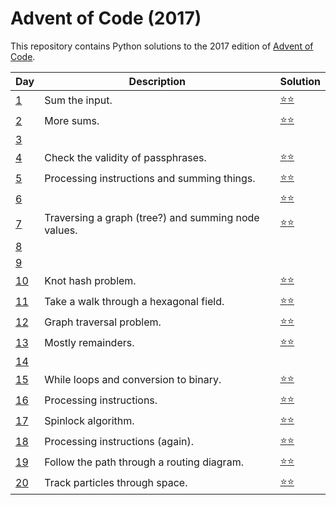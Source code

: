 # Advent of Code (2017)
This repository contains Python solutions to the 2017 edition of [Advent of Code](https://adventofcode.com/2017). 

| Day | Description | Solution |
| --- | -------| -----| 
| [1](https://adventofcode.com/2017/day/1)  | Sum the input. | [:star::star:](https://github.com/IAjimi/AdventOfCode2020/blob/master/2017/AOC1.py) | 
| [2](https://adventofcode.com/2017/day/2) | More sums. | [:star::star:](https://github.com/IAjimi/AdventOfCode2020/blob/master/2017/AOC2.py) |
| [3](https://adventofcode.com/2017/day/3) |  |  |
| [4](https://adventofcode.com/2017/day/4) | Check the validity of passphrases. | [:star::star:](https://github.com/IAjimi/AdventOfCode2020/blob/master/2017/AOC4.py) |
| [5](https://adventofcode.com/2017/day/5) | Processing instructions and summing things. | [:star::star:](https://github.com/IAjimi/AdventOfCode2020/blob/master/2017/AOC5.py) |
| [6](https://adventofcode.com/2017/day/6) |  | [:star::star:](https://github.com/IAjimi/AdventOfCode2020/blob/master/2017/AOC6.py) |
| [7](https://adventofcode.com/2017/day/7) | Traversing a graph (tree?) and summing node values.  | [:star::star:](https://github.com/IAjimi/AdventOfCode2020/blob/master/2017/AOC7.py) |
| [8](https://adventofcode.com/2017/day/8) |  |  |
| [9](https://adventofcode.com/2017/day/9) |  |  |
| [10](https://adventofcode.com/2017/day/10) | Knot hash problem. | [:star::star:](https://github.com/IAjimi/AdventOfCode2020/blob/master/2017/AOC10.py) |
| [11](https://adventofcode.com/2017/day/11) | Take a walk through a hexagonal field.  | [:star::star:](https://github.com/IAjimi/AdventOfCode2020/blob/master/2017/AOC11.py) |
| [12](https://adventofcode.com/2017/day/12) | Graph traversal problem. | [:star::star:](https://github.com/IAjimi/AdventOfCode2020/blob/master/2017/AOC12.py) |
| [13](https://adventofcode.com/2017/day/13) | Mostly remainders. | [:star::star:](https://github.com/IAjimi/AdventOfCode2020/blob/master/2017/AOC13.py) |
| [14](https://adventofcode.com/2017/day/14) |  |  |
| [15](https://adventofcode.com/2017/day/15) | While loops and conversion to binary. | [:star::star:](https://github.com/IAjimi/AdventOfCode2020/blob/master/2017/AOC15.py) |
| [16](https://adventofcode.com/2017/day/16) | Processing instructions. | [:star::star:](https://github.com/IAjimi/AdventOfCode2020/blob/master/2017/AOC16.py) |
| [17](https://adventofcode.com/2017/day/17) | Spinlock algorithm. | [:star::star:](https://github.com/IAjimi/AdventOfCode2020/blob/master/2017/AOC17.py) |
| [18](https://adventofcode.com/2017/day/18) | Processing instructions (again). | [:star::star:](https://github.com/IAjimi/AdventOfCode2020/blob/master/2017/AOC18.py) |
| [19](https://adventofcode.com/2017/day/19) | Follow the path through a routing diagram. | [:star::star:](https://github.com/IAjimi/AdventOfCode2020/blob/master/2017/AOC19.py) |
| [20](https://adventofcode.com/2017/day/20) | Track particles through space. | [:star::star:](https://github.com/IAjimi/AdventOfCode2020/blob/master/2017/AOC20.py) |